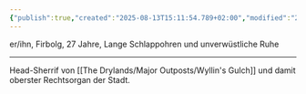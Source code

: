```yaml
---
{"publish":true,"created":"2025-08-13T15:11:54.789+02:00","modified":"2025-08-14T00:09:07.364+02:00","cssclasses":""}
---
```



er/ihn, Firbolg, 27 Jahre, Lange Schlappohren und unverwüstliche Ruhe
***
Head-Sherrif von [[The Drylands/Major Outposts/Wyllin's Gulch]] und damit oberster Rechtsorgan der Stadt.
